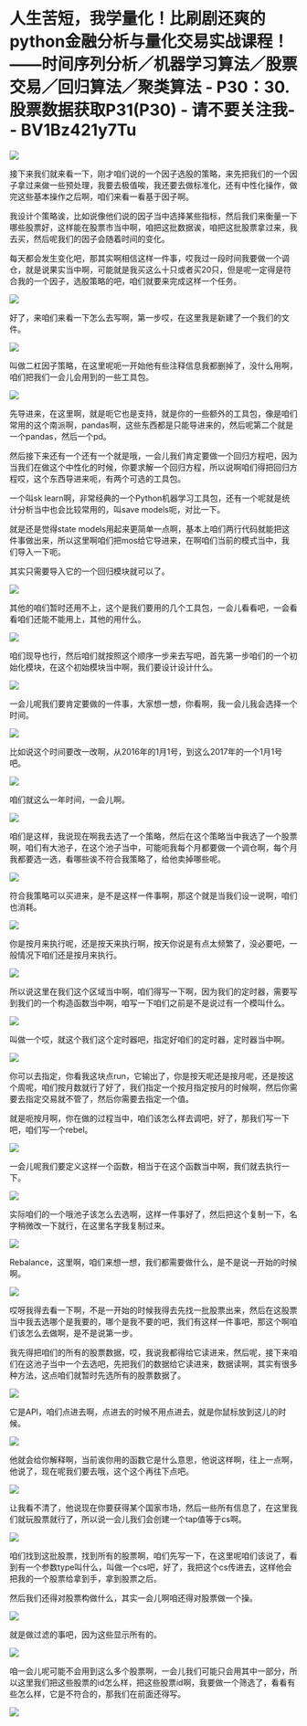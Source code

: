 # 人生苦短，我学量化！比刷剧还爽的python金融分析与量化交易实战课程！——时间序列分析／机器学习算法／股票交易／回归算法／聚类算法 - P30：30.股票数据获取P31(P30) - 请不要关注我- - BV1Bz421y7Tu

![](img/e4189b75871f8132dcbdefa44e404e49_0.png)

接下来我们就来看一下，刚才咱们说的一个因子选股的策略，来先把我们的一个因子拿过来做一些预处理，我要去极值唉，我还要去做标准化，还有中性化操作，做完这些基本操作之后啊，咱们来看一看基于因子啊。

我设计个策略诶，比如说像他们说的因子当中选择某些指标，然后我们来衡量一下哪些股票好，这样能在股票市当中啊，咱把这批数据诶，咱把这批股票拿过来，我去买，然后呢我们的因子会随着时间的变化。

每天都会发生变化吧，那其实啊相信这样一件事，哎我过一段时间我要做一个调仓，就是说果实当中啊，可能就是我买这么十只或者买20只，但是呢一定得是符合我的一个因子，选股策略的吧，咱们就要来完成这样一个任务。



![](img/e4189b75871f8132dcbdefa44e404e49_2.png)

好了，来咱们来看一下怎么去写啊，第一步哎，在这里我是新建了一个我们的文件。

![](img/e4189b75871f8132dcbdefa44e404e49_4.png)

叫做二杠因子策略，在这里呢呃一开始他有些注释信息我都删掉了，没什么用啊，咱们把我们一会儿会用到的一些工具包。



![](img/e4189b75871f8132dcbdefa44e404e49_6.png)

先导进来，在这里啊，就是呃它也是支持，就是你的一些额外的工具包，像是咱们常用的这个南派啊，pandas啊，这些东西都是只能导进来的，然后呢第二个就是一个pandas，然后一个pd。

然后接下来还有一个还有一个就是哦，一会儿我们肯定要做一个回归方程吧，因为当我们在做这个中性化的时候，你要求解一个回归方程，所以说啊咱们得把回归方程哎，这个东西导进来呃，有两个可选的工具包。

一个叫sk learn啊，非常经典的一个Python机器学习工具包，还有一个呢就是统计分析当中也会比较常用的，叫save models呃，对比一下。

就是还是觉得state models用起来更简单一点啊，基本上咱们两行代码就能把这件事做出来，所以这里啊咱们把mos给它导进来，在啊咱们当前的模式当中，我们导入一下呃。

其实只需要导入它的一个回归模块就可以了。

![](img/e4189b75871f8132dcbdefa44e404e49_8.png)

其他的咱们暂时还用不上，这个是我们要用的几个工具包，一会儿看看吧，一会看看咱们还能不能用上，其他的用什么。



![](img/e4189b75871f8132dcbdefa44e404e49_10.png)

咱们现导也行，然后咱们就按照这个顺序一步来去写吧，首先第一步咱们的一个初始化模块，在这个初始模块当中啊，我们要设计设计什么。



![](img/e4189b75871f8132dcbdefa44e404e49_12.png)

一会儿呢我们要肯定要做的一件事，大家想一想，你看啊，我一会儿我会选择一个时间。

![](img/e4189b75871f8132dcbdefa44e404e49_14.png)

比如说这个时间要改一改啊，从2016年的1月1号，到这么2017年的一个1月1号吧。

![](img/e4189b75871f8132dcbdefa44e404e49_16.png)

咱们就这么一年时间，一会儿啊。

![](img/e4189b75871f8132dcbdefa44e404e49_18.png)

咱们是这样，我说现在啊我去选了一个策略，然后在这个策略当中我选了一个股票啊，咱们有大池子，在这个池子当中，可能呃我每个月都要做一个调仓啊，每个月我都要选一选，看哪些诶不符合我策略了，给他卖掉哪些呢。



![](img/e4189b75871f8132dcbdefa44e404e49_20.png)

符合我策略可以买进来，是不是这样一件事啊，那这个就是当我们设一说啊，咱们也消耗。

![](img/e4189b75871f8132dcbdefa44e404e49_22.png)

你是按月来执行呢，还是按天来执行啊，按天你说是有点太频繁了，没必要吧，一般情况下咱们还是按月来执行。

![](img/e4189b75871f8132dcbdefa44e404e49_24.png)

所以说这里在我们这个区域当中啊，咱们得写一下啊，因为我们的定时器，需要写到我们的一个构造函数当中啊，咱写一下咱们之前是不是说过有一个模叫什么。



![](img/e4189b75871f8132dcbdefa44e404e49_26.png)

叫做一个哎，就这个我们这个定时器吧，指定好咱们的定时器，定时器当中啊。

![](img/e4189b75871f8132dcbdefa44e404e49_28.png)

你可以去指定，你看我这块点run，它输出了，你是按天呢还是按月呢，还是按这个周呢，咱们按月数就行了好了，我们指定一个按月指定按月的时候啊，然后你需要去指定交易就不管了，然后你需要去指定一个值。

就是呃按月啊，你在做的过程当中，咱们该怎么样去调吧，好了，那我们写一下吧，咱们写一个rebel。

![](img/e4189b75871f8132dcbdefa44e404e49_30.png)

一会儿呢我们要定义这样一个函数，相当于在这个函数当中啊，我们就去执行一下。

![](img/e4189b75871f8132dcbdefa44e404e49_32.png)

实际咱们的一个哦池子该怎么去选啊，这样一件事好了，然后把这个复制一下，名字稍微改一下就行，在这里名字我复制过来。



![](img/e4189b75871f8132dcbdefa44e404e49_34.png)

Rebalance，这里啊，咱们来想一想，我们都需要做什么，是不是说一开始的时候啊。

![](img/e4189b75871f8132dcbdefa44e404e49_36.png)

哎呀我得去看一下啊，不是一开始的时候我得去先找一批股票出来，然后在这股票当中我去选哪个是我要的，哪个是我不要的吧，我们有这样一件事吧，那这个啊咱们该怎么去做啊，是不是说第一步。

我先得把咱们的所有的股票数据，哎，我说我都得给它读进来，然后呢，接下来咱们在这池子当中一个去选吧，先把我们的数据给它读进来，数据读啊，其实有很多种方法，这点咱们就暂时先选所有的股票数据了。



![](img/e4189b75871f8132dcbdefa44e404e49_38.png)

它是API，咱们点进去啊，点进去的时候不用点进去，就是你鼠标放到这儿的时候。

![](img/e4189b75871f8132dcbdefa44e404e49_40.png)

他就会给你解释啊，当前诶你用的函数它是什么意思，他说这样啊，往上一点啊，他说了，现在呢我们要去哦，这个这个再往下点吧。



![](img/e4189b75871f8132dcbdefa44e404e49_42.png)

让我看不清了，他说现在你要获得某个国家市场，然后一些所有信息了，在这里我们就玩股票就行了，所以说一会儿我们会创建一个tap值等于cs啊。



![](img/e4189b75871f8132dcbdefa44e404e49_44.png)

咱们找到这批股票，找到所有的股票啊，咱们先写一下，在这里呢咱们该说了，看到有一个参数type叫什么，叫做一个cs吧，好了，我把这个cs传进去，这样他会把我的一个股票给拿到手，拿到股票之后。

然后我们还得对股票构做什么，其实一会儿啊咱还得对股票做一个操。

![](img/e4189b75871f8132dcbdefa44e404e49_46.png)

就是做过滤的事吧，因为这些显示所有的。

![](img/e4189b75871f8132dcbdefa44e404e49_48.png)

咱一会儿呢可能不会用到这么多个股票啊，一会儿我们可能只会用其中一部分，所以这里我们把这些股票的id怎么样，把这些股票id啊，我要做一个筛选了，看看有些怎么样，它是不符合的，那我们在前面还得写。



![](img/e4189b75871f8132dcbdefa44e404e49_50.png)